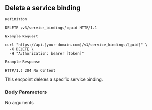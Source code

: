 ## Delete a service binding

```
Definition
```

```http
DELETE /v3/service_bindings/:guid HTTP/1.1
```

```
Example Request
```

```shell
curl "https://api.[your-domain.com]/v3/service_bindings/[guid]" \
  -X DELETE \
  -H "Authorization: bearer [token]"
```

```
Example Response
```

```http
HTTP/1.1 204 No Content
```

This endpoint deletes a specific service binding.

### Body Parameters

<p class='no-body-parameters-outer'>
  <span class='no-body-parameters-required'>
    No arguments
  </span>
</p>

